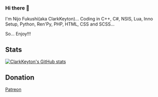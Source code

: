 ### Hi there 👋

I'm Nijo Fukushi(aka ClarkKeyton)... Coding in C++, C#, NSIS, Lua, Inno Setup, Python, Ren'Py, PHP, HTML, CSS and SCSS...

So... Enjoy!!!
## Stats
[![ClarkKeyton's GitHub stats](https://github-readme-stats-sigma-five.vercel.app/api?username=ClarkKeyton)](https://github.com/ClarkKeyton/github-readme-stats) 

## Donation

[Patreon](https://patreon.com/NijoFukushiOfficial)
